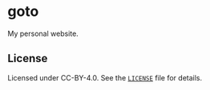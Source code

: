 # goto
My personal website.

## License
Licensed under CC-BY-4.0. See the [`LICENSE`](LICENSE) file for details.
